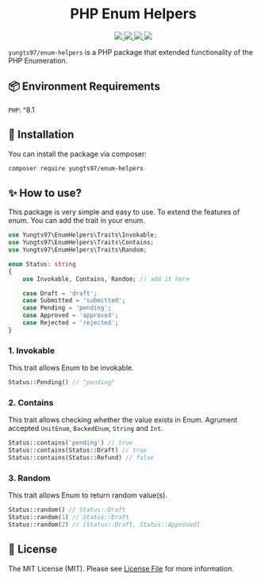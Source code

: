 <h1 align="center">PHP Enum Helpers</h1>
<p align="center">
    <a href="https://packagist.org/packages/yungts97/enum-helpers">
        <img src="https://img.shields.io/packagist/v/yungts97/enum-helpers?color=24BDCC"/>
    </a>
    <a href="https://github.com/yungts97/enum-helpers/blob/main/LICENSE.md">
        <img src="https://img.shields.io/packagist/l/yungts97/enum-helpers"/>
    </a>
    <a href="https://packagist.org/packages/yungts97/enum-helpers">
        <img src="https://img.shields.io/packagist/dt/yungts97/enum-helpers?color=ff69b4"/>
    </a>
    <a href="https://github.com/yungts97/enum-helpers/actions">
        <img src="https://github.com/yungts97/enum-helpers/workflows/CI/badge.svg"/>
    </a>
</p>

`yungts97/enum-helpers` is a PHP package that extended functionality of the PHP Enumeration. 

## 📦 Environment Requirements
`PHP`: ^8.1

## 🚀 Installation
You can install the package via composer:
```bash
composer require yungts97/enum-helpers
```


## ✨ How to use?
This package is very simple and easy to use. To extend the features of enum. You can add the trait in your enum.
```php
use Yungts97\EnumHelpers\Traits\Invokable;
use Yungts97\EnumHelpers\Traits\Contains;
use Yungts97\EnumHelpers\Traits\Random;

enum Status: string
{
    use Invokable, Contains, Random; // add it here

    case Draft = 'draft';
    case Submitted = 'submitted';
    case Pending = 'pending';
    case Approved = 'approved';
    case Rejected = 'rejected';
}
```
### 1. Invokable
This trait allows Enum to be invokable.
```php
Status::Pending() // "pending"
```

### 2. Contains
This trait allows checking whether the value exists in Enum. Agrument accepted `UnitEnum`, `BackedEnum`, `String` and `Int`.
```php
Status::contains('pending') // true 
Status::contains(Status::Draft) // true
Status::contains(Status::Refund) // false 
```

### 3. Random
This trait allows Enum to return random value(s).
```php
Status::random() // Status::Draft 
Status::random(1) // Status::Draft
Status::random(2) // [Status::Draft, Status::Approved]
```

## 📃 License

The MIT License (MIT). Please see [License File](LICENSE.md) for more information.
